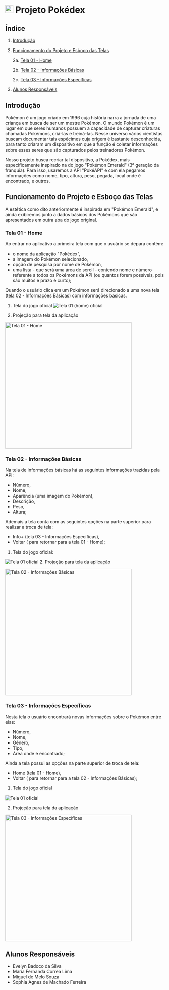 # <img src="Img_Telas/Pokebola.png" width="25px"> Projeto Pokédex 


## Índice
1. <a href="#introdução">Introdução</a>
2. <a href="#funcionamento-do-projeto-e-esboço-das-telas">Funcionamento do Projeto e Esboço das Telas</a>

    2a. <a href="#tela-01---home">Tela 01 - Home</a>

    2b. <a href="#tela-02---informações-básicas">Tela 02 - Informações Básicas</a>

    2c. <a href="#tela-03---informações-específicas">Tela 03 - Informações Específicas</a>
    
3. <a href="#alunos-responsáveis">Alunos Responsáveis</a>


## Introdução

Pokémon é um jogo criado em 1996 cuja história narra a jornada de uma criança em busca de ser um mestre Pokémon. O mundo Pokémon é um lugar em que seres humanos possuem a capacidade de capturar criaturas chamadas Pokémons, criá-las e treiná-las. Nesse universo vários cientistas buscam documentar tais espécimes cuja origem é bastante desconhecida, para tanto criaram um dispositivo em que a função é coletar informações sobre esses seres que são capturados pelos treinadores Pokémon.

Nosso projeto busca recriar tal dispositivo, a Pokédex, mais especificamente inspirado na do jogo "Pokémon Emerald" (3ª geração da franquia). Para isso, usaremos a API "PokéAPI" e com ela pegamos informações como nome, tipo, altura, peso, pegada, local onde é encontrado, e outros.

## Funcionamento do Projeto e Esboço das Telas

A estética como dito anteriormente é inspirada em "Pokémon Emerald", e ainda exibiremos junto a dados básicos dos Pokémons que são apresentados em outra aba do jogo original.


### Tela 01 - Home

Ao entrar no aplicativo a primeira tela com que o usuário se depara contém:
- o nome da aplicação "Pokédex",
- a imagem do Pokémon selecionado, 
- opção de pesquisa por nome de Pokémon,
- uma lista - que será uma área de scroll - contendo nome e número referente a todos os Pokémons da API (ou quantos forem possíveis, pois são muitos e prazo é curto);

Quando o usuário clica em um Pokémon será direcionado a uma nova tela (tela 02 - Informações Básicas) com informações básicas.

1. Tela do jogo oficial
![Tela 01 (home) oficial](Img_Telas/tela_01_oficial.jpeg)

2. Projeção para tela da aplicação

<img src="Img_Telas/Tela_01_home.png" alt="Tela 01 - Home" width="400px">

### Tela 02 - Informações Básicas

Na tela de informações básicas há as seguintes informações trazidas pela API: 
- Número,
- Nome,
- Aparência (uma imagem do Pokémon), 
- Descrição, 
- Peso, 
- Altura;

Ademais a tela conta com as seguintes opções na parte superior para realizar a troca de tela: 
- Info+ (tela 03 - Informações Específicas),
- Voltar ( para retornar para a tela 01 - Home);

1. Tela do jogo oficial:

![Tela 01 oficial](Img_Telas/tela_02_oficial.jpeg)
2. Projeção para tela da aplicação

<img src="Img_Telas/Tela_02_informacoes_basicas.png" alt="Tela 02 - Informações Básicas" width="400px">


### Tela 03 - Informações Específicas

Nesta tela o usuário encontrará novas informações sobre o Pokémon entre elas:
- Número,
- Nome,
- Gênero,
- Tipo, 
- Área onde é encontrado;

Ainda a tela possui as opções na parte superior de troca de tela: 
- Home (tela 01 - Home),
- Voltar ( para retornar para a tela 02 - Informações Básicas);


1. Tela do jogo oficial

![Tela 01 oficial](Img_Telas/tela_03_oficial.jpeg)

2. Projeção para tela da aplicação

<img src="Img_Telas/Tela_03_informacoes_especificas.png" alt="Tela 03 - Informações Específicas" width="400px">


## Alunos Responsáveis

- Evelyn Badoco da Silva
- Maria Fernanda Correa Lima
- Miguel de Melo Souza
- Sophia Agnes de Machado Ferreira